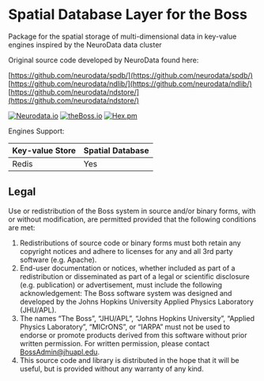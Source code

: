 # Spatial Database Layer for the Boss 

Package for the spatial storage of multi-dimensional data in key-value engines inspired by the NeuroData data cluster

Original source code developed by NeuroData found here: 

[https://github.com/neurodata/spdb/](https://github.com/neurodata/spdb/)
[https://github.com/neurodata/ndlib/](https://github.com/neurodata/ndlib/)
[https://github.com/neurodata/ndstore/](https://github.com/neurodata/ndstore/)

[![Neurodata.io](https://img.shields.io/badge/Visit-neurodata.io-ff69b4.svg)](http://neurodata.io/)
[![theBoss.io](https://img.shields.io/badge/visit-theBoss.io-blue.svg)](http://theBoss.io/)
[![Hex.pm](https://img.shields.io/hexpm/l/plug.svg)](http://www.apache.org/licenses/LICENSE-2.0.html)

Engines Support:

| Key-value Store   | Spatial Database  
| ----------------- | -----------------      
| Redis             | Yes               
         

## Legal

Use or redistribution of the Boss system in source and/or binary forms, with or without modification, are permitted provided that the following conditions are met:
 
1. Redistributions of source code or binary forms must both retain any copyright notices and adhere to licenses for any and all 3rd party software (e.g. Apache).
2. End-user documentation or notices, whether included as part of a redistribution or disseminated as part of a legal or scientific disclosure (e.g. publication) or advertisement, must include the following acknowledgement:  The Boss software system was designed and developed by the Johns Hopkins University Applied Physics Laboratory (JHU/APL). 
3. The names “The Boss”, “JHU/APL”, “Johns Hopkins University”, “Applied Physics Laboratory”, “MICrONS”, or “IARPA” must not be used to endorse or promote products derived from this software without prior written permission. For written permission, please contact BossAdmin@jhuapl.edu.
4. This source code and library is distributed in the hope that it will be useful, but is provided without any warranty of any kind.


